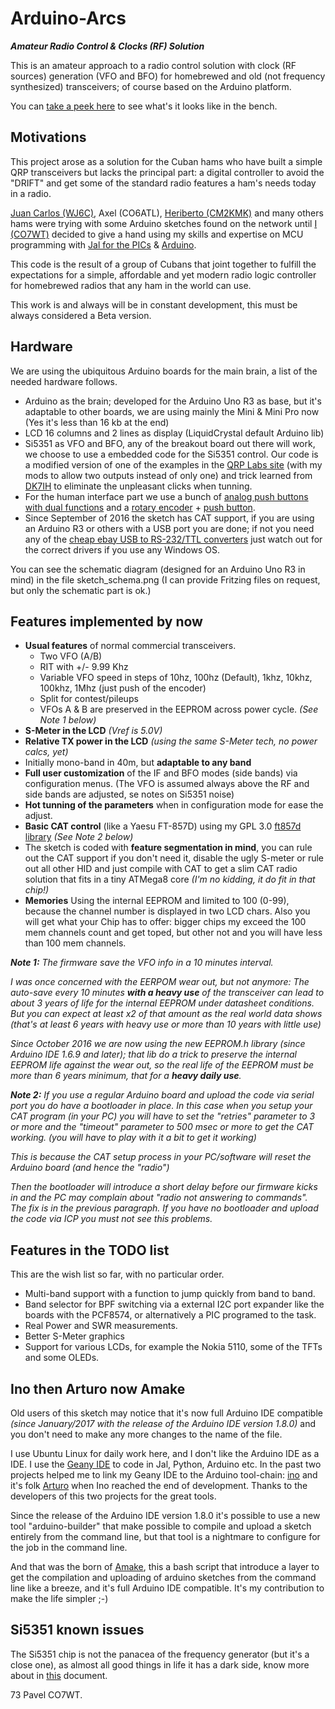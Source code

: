 
# Arduino-Arcs #

_**Amateur Radio Control & Clocks (RF) Solution**_

This is an amateur approach to a radio control solution with clock (RF sources) generation (VFO and BFO) for homebrewed and old (not frequency synthesized) transceivers; of course based on the Arduino platform.

You can [take a peek here](http://www.qrz.com/db/wj6c) to see what's it looks like in the bench.

## Motivations ##

This project arose as a solution for the Cuban hams who have built a simple QRP transceivers but lacks the principal part: a digital controller to avoid the "DRIFT" and get some of the standard radio features a ham's needs today in a radio.

[Juan Carlos (WJ6C)](http://www.qrz.com/db/wj6c), Axel (CO6ATL), [Heriberto (CM2KMK)](http://www.qrz.com/db/wj6c) and many others hams were trying with some Arduino sketches found on the network until [I (CO7WT)](http://www.qrz.com/db/co7wt) decided to give a hand using my skills and expertise on MCU programming with [Jal for the PICs](http://www.justanotherlanguage.com) & [Arduino](http://www.arduino.cc).

This code is the result of a group of Cubans that joint together to fulfill the expectations for a simple, affordable and yet modern radio logic controller for homebrewed radios that any ham in the world can use.

This work is and always will be in constant development, this must be always considered a Beta version.

## Hardware ##

We are using the ubiquitous Arduino boards for the main brain, a list of the needed hardware follows.

- Arduino as the brain; developed for the Arduino Uno R3 as base, but it's adaptable to other boards, we are using mainly the Mini & Mini Pro now (Yes it's less than 16 kb at the end)
- LCD 16 columns and 2 lines as display (LiquidCrystal default Arduino lib)
- Si5351 as VFO and BFO, any of the breakout board out there will work, we choose to use a embedded code for the Si5351 control. Our code is a modified version of one of the examples in the [QRP Labs site](http://qrp-labs.com) (with my mods to allow two outputs instead of only one) and trick learned from [DK7IH](https://radiotransmitter.wordpress.com/category/si5351a/) to eliminate the unpleasant clicks when tunning.
- For the human interface part we use a bunch of [analog push buttons with dual functions](https://github.com/pavelmc/BMUx/) and a [rotary encoder](https://github.com/mathertel/RotaryEncoder) + [push button](https://github.com/thomasfredericks/Bounce2/).
- Since September of 2016 the sketch has CAT support, if you are using an Arduino R3 or others with a USB port you are done; if not you need any of the [cheap ebay USB to RS-232/TTL converters](http://www.google.com/q=cp-2021+USB+serial+ttl+converter) just watch out for the correct drivers if you use any Windows OS.

You can see the schematic diagram (designed for an Arduino Uno R3 in mind) in the file sketch_schema.png (I can provide Fritzing files on request, but only the schematic part is ok.)

## Features implemented by now ##

- **Usual features** of normal commercial transceivers.
    - Two VFO (A/B)
    - RIT with +/- 9.99 Khz
    - Variable VFO speed in steps of 10hz, 100hz (Default), 1khz, 10khz, 100khz, 1Mhz (just push of the encoder)
    - Split for contest/pileups
    - VFOs A & B are preserved in the EEPROM across power cycle. _(See Note 1 below)_
- **S-Meter in the LCD** _(Vref is 5.0V)_
- **Relative TX power in the LCD** _(using the same S-Meter tech, no power calcs, yet)_
- Initially mono-band in 40m, but **adaptable to any band**
- **Full user customization** of the IF and BFO modes (side bands) via configuration menus. (The VFO is assumed always above the RF and side bands are adjusted, se notes on Si5351 noise)
- **Hot tunning of the parameters** when in configuration mode for ease the adjust.
- **Basic CAT control** (like a Yaesu FT-857D) using my GPL 3.0 [ft857d library](https://github.com/pavelmc/ft857d) _(See Note 2 below)_
- The sketch is coded with **feature segmentation in mind**, you can rule out the CAT support if you don't need it, disable the ugly S-meter or rule out all other HID and just compile with CAT to get a slim CAT radio solution that fits in a tiny ATMega8 core _(I'm no kidding, it do fit in that chip!)_
- **Memories** Using the internal EEPROM and limited to 100 (0-99), because the channel number is displayed in two LCD chars. Also you will get what your Chip has to offer: bigger chips my exceed the 100 mem channels count and get toped, but other not and you will have less than 100 mem channels.

_**Note 1:** The firmware save the VFO info in a 10 minutes interval._

_I was once concerned with the EERPOM wear out, but not anymore: The auto-save every 10 minutes **with a heavy use** of the transceiver can lead to about 3 years of life for the internal EEPROM _under datasheet conditions_. But you can expect at least x2 of that amount as the real world data shows (that's at least 6 years with heavy use or more than 10 years with little use)_

_Since October 2016 we are now using the new EEPROM.h library (since Arduino IDE 1.6.9 and later); that lib do a trick to preserve the internal EEPROM life against the wear out, so the real life of the EEPROM must be more than 6 years minimum, that for a **heavy daily use**._

_**Note 2:** If you use a regular Arduino board and upload the code via serial port you do have a bootloader in place. In this case when you setup your CAT program (in your PC) you will have to set the "retries" parameter to 3 or more and the "timeout" parameter to 500 msec or more to get the CAT working. (you will have to play with it a bit to get it working)_

_This is because the CAT setup process in your PC/software will reset the Arduino board (and hence the "radio")_

_Then the bootloader will introduce a short delay before our firmware kicks in and the PC may complain about "radio not answering to commands". The fix is in the previous paragraph. If you have no bootloader and upload the code via ICP you must not see this problems._

## Features in the TODO list ##

This are the wish list so far, with no particular order.

- Multi-band support with a function to jump quickly from band to band.
- Band selector for BPF switching via a external I2C port expander like the boards with the PCF8574, or alternatively a PIC programed to the task.
- Real Power and SWR measurements.
- Better S-Meter graphics
- Support for various LCDs, for example the Nokia 5110, some of the TFTs and some OLEDs.

## Ino then Arturo now Amake ##

Old users of this sketch may notice that it's now full Arduino IDE compatible _(since January/2017 with the release of the Arduino IDE version 1.8.0)_ and you don't need to make any more changes to the name of the file.

I use Ubuntu Linux for daily work here, and I don't like the Arduino IDE as a IDE. I use the [Geany IDE](http://www.geany.org) to code in Jal, Python, Arduino etc. In the past two projects helped me to link my Geany IDE to the Arduino tool-chain: [ino](https://github.com/amperka/ino) and it's folk [Arturo](https://github.com/scottdarch/Arturo/) when Ino reached the end of development. Thanks to the developers of this two projects for the great tools.

Since the release of the Arduino IDE version 1.8.0 it's possible to use a new tool "arduino-builder" that make possible to compile and upload a sketch entirely from the command line, but that tool is a nightmare to configure for the job in the command line.

And that was the born of [Amake](https://github.com/pavelmc/amake/), this a bash script that introduce a layer to get the compilation and uploading of arduino sketches from the command line like a breeze, and it's full Arduino IDE compatible. It's my contribution to make the life simpler ;-)

## Si5351 known issues ##

The Si5351 chip is not the panacea of the frequency generator (but it's a close one), as almost all good things in life it has a dark side, know more about in [this](https://github.com/pavelmc/arduino-arcs/Si5351_issues.md) document.

73 Pavel CO7WT.
